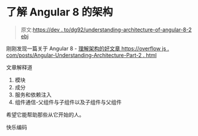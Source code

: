 # 了解 Angular 8 的架构

> 原文:[https://dev . to/dg92/understanding-architecture-of-angular-8-2 ebj](https://dev.to/dg92/understanding-architecture-of-angular-8-2ebj)

刚刚发现一篇关于 Angular 8 - [理解架构的好文章 https://overflow js . com/posts/Angular-Understanding-Architecture-Part-2 . html](https://overflowjs.com/posts/Angular-Understanding-Architecture-Part-2.html)

文章解释道

1.  模块
2.  成分
3.  服务和依赖注入
4.  组件通信-父组件与子组件以及子组件与父组件

希望它能帮助那些从它开始的人。

快乐编码